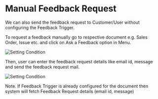 <!-- add-breadcrumbs -->
# Manual Feedback Request

We can also send the feedback request to Customer/User without configuring the
Feedback Trigger.

To request a feedback manually go to respective document e.g. Sales Order, Issue etc.
and click on Ask a Feedback option in Menu.

<img class="screenshot" alt="Setting Condition" src="/docs/assets/img/setup/feedback/manual-feedback-request-option.png">

Then, user can enter the feedback request details like email id, message and send the
feedback request mail.

<img class="screenshot" alt="Setting Condition" src="/docs/assets/img/setup/feedback/manual-feedback-request.png">

Note. If Feedback Trigger is already configured for the document then system will fetch
Feedback Request details (email id, message)
